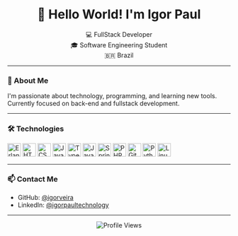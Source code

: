 <h1 align="center">👋 Hello World! I'm Igor Paul</h1>

<p align="center">
  💻 FullStack Developer <br>
  🎓 Software Engineering Student <br>
  🇧🇷 Brazil
</p>

---

### 🚀 About Me

I'm passionate about technology, programming, and learning new tools.  
Currently focused on back-end and fullstack development.

---

### 🛠️ Technologies

<p align="left">
  <img src="https://cdn.jsdelivr.net/gh/devicons/devicon/icons/erlang/erlang-original.svg" width="30" alt="Erlang" />
  <img src="https://cdn.jsdelivr.net/gh/devicons/devicon/icons/html5/html5-original.svg" width="30" alt="HTML" />
  <img src="https://cdn.jsdelivr.net/gh/devicons/devicon/icons/css3/css3-original.svg" width="30" alt="CSS" />
  <img src="https://cdn.jsdelivr.net/gh/devicons/devicon/icons/javascript/javascript-original.svg" width="30" alt="JavaScript" />
  <img src="https://cdn.jsdelivr.net/gh/devicons/devicon/icons/typescript/typescript-original.svg" width="30" alt="TypeScript" />
  <img src="https://cdn.jsdelivr.net/gh/devicons/devicon/icons/java/java-original.svg" width="30" alt="Java" />
  <img src="https://cdn.jsdelivr.net/gh/devicons/devicon/icons/spring/spring-original.svg" width="30" alt="Spring" />
  <img src="https://cdn.jsdelivr.net/gh/devicons/devicon/icons/php/php-original.svg" width="30" alt="PHP" />
  <img src="https://cdn.jsdelivr.net/gh/devicons/devicon/icons/git/git-original.svg" width="30" alt="Git" />
  <img src="https://cdn.jsdelivr.net/gh/devicons/devicon/icons/python/python-original.svg" width="30" alt="Python" />
  <img src="https://cdn.jsdelivr.net/gh/devicons/devicon/icons/linux/linux-original.svg" width="30" alt="Linux" />
</p>

---

### 📫 Contact Me


- GitHub: [@igorveira](https://github.com/igorveira)
- LinkedIn: [@igorpaultechnology](https://www.linkedin.com/in/igorpaultechnology/)

---

<p align="center">
  <img src="https://komarev.com/ghpvc/?username=igorveira&color=blue" alt="Profile Views" />
</p>
